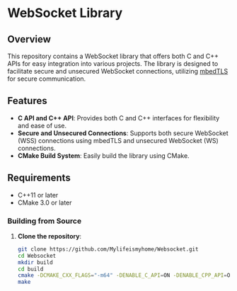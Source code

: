 # WebSocket Library

## Overview

This repository contains a WebSocket library that offers both C and C++ APIs for easy integration into various projects.
The library is designed to facilitate secure and unsecured WebSocket connections, utilizing [mbedTLS](https://tls.mbed.org/) for secure communication. 

## Features

- **C API and C++ API**: Provides both C and C++ interfaces for flexibility and ease of use.
- **Secure and Unsecured Connections**: Supports both secure WebSocket (WSS) connections using mbedTLS and unsecured WebSocket (WS) connections.
- **CMake Build System**: Easily build the library using CMake.

## Requirements

- C++11 or later
- CMake 3.0 or later

### Building from Source

1. **Clone the repository**:

   ```bash
   git clone https://github.com/Mylifeismyhome/Websocket.git
   cd Websocket
   mkdir build
   cd build
   cmake -DCMAKE_CXX_FLAGS="-m64" -DENABLE_C_API=ON -DENABLE_CPP_API=ON -DBUILD_SHARED=ON -DBUILD_STATIC=ON -DEXAMPLE_C_API=ON ../CMakeLists.txt
   make
